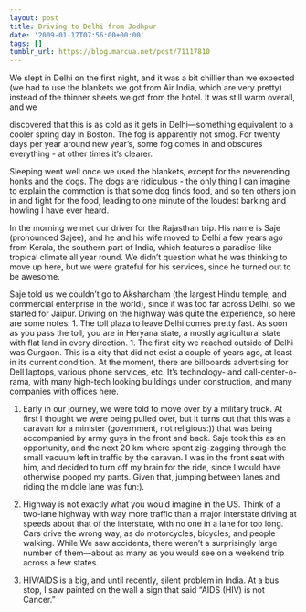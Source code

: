 ```yaml
---
layout: post
title: Driving to Delhi from Jodhpur
date: '2009-01-17T07:56:00+00:00'
tags: []
tumblr_url: https://blog.marcua.net/post/71117810
---
```

We slept in Delhi on the first night, and it was a bit chillier than we expected (we had to use the blankets we got from Air India, which are very pretty) instead of the thinner sheets we got from the hotel. It was still warm overall, and we

discovered that this is as cold as it gets in Delhi—something equivalent to a cooler spring day in Boston. The fog is apparently not smog. For twenty days per year around new year’s, some fog comes in and obscures everything - at other times it’s clearer.

Sleeping went well once we used the blankets, except for the neverending honks and the dogs. The dogs are ridiculous - the only thing I can imagine to explain the commotion is that some dog finds food, and so ten others join in and fight for the food, leading to one minute of the loudest barking and howling I have ever heard.

In the morning we met our driver for the Rajasthan trip. His name is Saje (pronounced Sajee), and he and his wife moved to Delhi a few years ago from Kerala, the southern part of India, which features a paradise-like tropical climate all year round. We didn’t question what he was thinking to move up here, but we were grateful for his services, since he turned out to be awesome.

Saje told us we couldn’t go to Akshardham (the largest Hindu temple, and commercial enterprise in the world), since it was too far across Delhi, so we started for Jaipur. Driving on the highway was quite the experience, so here are some notes: 1. The toll plaza to leave Delhi comes pretty fast. As soon as you pass the toll, you are in Heryana state, a mostly agricultural state with flat land in every direction. 1. The first city we reached outside of Delhi was Gurgaon. This is a city that did not exist a couple of years ago, at least in its current condition. At the moment, there are billboards advertising for Dell laptops, various phone services, etc. It’s technology- and call-center-o-rama, with many high-tech looking buildings under construction, and many companies with offices here.

1. Early in our journey, we were told to move over by a military truck. At first I thought we were being pulled over, but it turns out that this was a caravan for a minister (government, not religious:)) that was being accompanied by army guys in the front and back. Saje took this as an opportunity, and the next 20 km where spent zig-zagging through the small vacuum left in traffic by the caravan. I was in the front seat with him, and decided to turn off my brain for the ride, since I would have otherwise pooped my pants. Given that, jumping between lanes and riding the middle lane was fun:).

2. Highway is not exactly what you would imagine in the US. Think of a two-lane highway with way more traffic than a major interstate driving at speeds about that of the interstate, with no one in a lane for too long. Cars drive the wrong way, as do motorcycles, bicycles, and people walking. While We saw accidents, there weren’t a surprisingly large number of them—about as many as you would see on a weekend trip across a few states.

3. HIV/AIDS is a big, and until recently, silent problem in India. At a bus stop, I saw painted on the wall a sign that said “AIDS (HIV) is not Cancer.”

